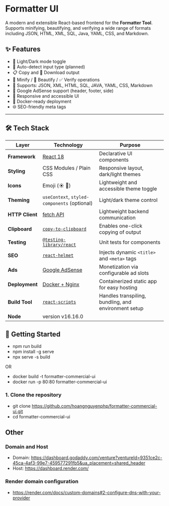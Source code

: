 # Formatter UI

A modern and extensible React-based frontend for the **Formatter Tool**. Supports minifying, beautifying, and verifying a wide range of formats including JSON, HTML, XML, SQL, Java, YAML, CSS, and Markdown.

## ✨ Features

- 🌙 Light/Dark mode toggle
- 🔎 Auto-detect input type (planned)
- 📋 Copy and 💾 Download output
- 🧼 Minify / 🎨 Beautify / ✅ Verify operations
- 🧾 Supports: JSON, XML, HTML, SQL, JAVA, YAML, CSS, Markdown
- 📢 Google AdSense support (header, footer, side)
- 📱 Responsive and accessible UI
- 🐳 Docker-ready deployment
- 🌐 SEO-friendly meta tags

---

## 🛠 Tech Stack

| Layer           | Technology                                                            | Purpose                                              |
|-----------------|-----------------------------------------------------------------------|------------------------------------------------------|
| **Framework**   | [React 18](https://reactjs.org/)                                      | Declarative UI components                            |
| **Styling**     | CSS Modules / Plain CSS                                               | Responsive layout, dark/light themes                 |
| **Icons**       | Emoji (☀️ 🌙)                                                         | Lightweight and accessible theme toggle              |
| **Theming**     | `useContext`, `styled-components` (optional)                          | Light/dark theme control                             |
| **HTTP Client** | [fetch API](https://developer.mozilla.org/en-US/docs/Web/API/Fetch_API) | Lightweight backend communication                    |
| **Clipboard**   | [`copy-to-clipboard`](https://www.npmjs.com/package/copy-to-clipboard) | Enables one-click copying of output                  |
| **Testing**     | [`@testing-library/react`](https://testing-library.com/)              | Unit tests for components                            |
| **SEO**         | [`react-helmet`](https://github.com/nfl/react-helmet)                 | Injects dynamic `<title>` and `<meta>` tags          |
| **Ads**         | [Google AdSense](https://www.google.com/adsense/)                     | Monetization via configurable ad slots               |
| **Deployment**  | [Docker + Nginx](https://www.docker.com/)                             | Containerized static app for easy hosting            |
| **Build Tool**  | [`react-scripts`](https://create-react-app.dev/)                      | Handles transpiling, bundling, and environment setup |
| **Node**        | version v16.16.0                                                      |                                                      |   

## 🚀 Getting Started
- npm run build
- npm install -g serve
- npx serve -s build

OR

- docker build -t formatter-commercial-ui
- docker run -p 80:80 formatter-commercial-ui

### 1. Clone the repository

- git clone https://github.com/hoangnguyenphp/formatter-commercial-ui.git
- cd formatter-commercial-ui

## Other
### Domain and Host
- Domain: https://dashboard.godaddy.com/venture?ventureId=9351ce2c-45ca-4af3-99e7-459577291fb5&ua_placement=shared_header
- Host: https://dashboard.render.com/

### Render domain configuration

- https://render.com/docs/custom-domains#2-configure-dns-with-your-provider

